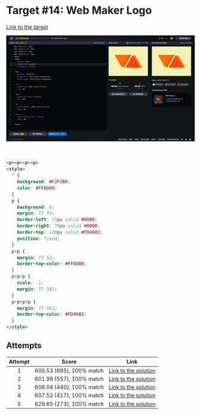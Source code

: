 # Target #14: Web Maker Logo

[Link to the target](https://cssbattle.dev/play/14)

![img](src/images/014_web-maker-logo.png)

<br>

```html
<p><p><p><p>
<style>
  * {
    background: #F2F2B6;
    color: #FF6D00;
  }
  p {
    background: 0;
    margin: 77 72;
    border-left: 75px solid #0000;
    border-right: 75px solid #0000;
    border-top: 130px solid #FD4602;
    position: fixed;
  }
  p+p {
    margin: 77 52;
    border-top-color: #FF6D00;
  }
  p+p+p {
    scale: -1;
    margin: 77 182; 
  }
  p+p+p+p {
    margin: 77 162;
    border-top-color: #FD4602;
  }
</style>
```


## Attempts
| Attempt | Score | Link |
|:-:|:-:|:-:|
| 1 | 600.53 {695}, 100% match | [Link to the solution](src/html/014_web-maker-logo_attempt-01.html) |
| 2 | 601.98 {557}, 100% match | [Link to the solution](src/html/014_web-maker-logo_attempt-02.html) |
| 3 | 606.04 {440}, 100% match | [Link to the solution](src/html/014_web-maker-logo_attempt-03.html) |
| 4 | 607.52 {417}, 100% match | [Link to the solution](src/html/014_web-maker-logo_attempt-04.html) |
| 5 | 629.65 {273}, 100% match | [Link to the solution](src/html/014_web-maker-logo_attempt-05.html) |